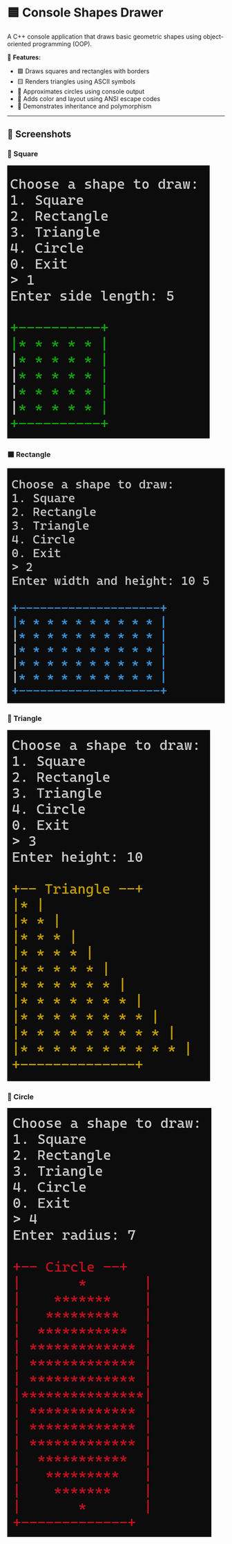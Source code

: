 # 🟦 Console Shapes Drawer

A C++ console application that draws basic geometric shapes using object-oriented programming (OOP).

🎯 **Features:**
- 🟩 Draws squares and rectangles with borders
- 🟨 Renders triangles using ASCII symbols
- 🔴 Approximates circles using console output
- 🎨 Adds color and layout using ANSI escape codes
- 🧠 Demonstrates inheritance and polymorphism

---

## 📸 Screenshots

### 🔳 Square  
![Square](square.png.bmp)

### ⬛ Rectangle  
![Rectangle](rectangle.png.bmp)

### 🔺 Triangle  
![Triangle](triangle.png.bmp)

### 🔵 Circle  
![Circle](circle.png.bmp)

</details>

